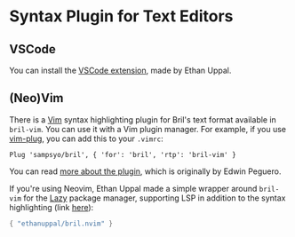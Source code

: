Syntax Plugin for Text Editors
==============================

## VSCode

You can install the [VSCode extension](https://marketplace.visualstudio.com/items?itemName=EthanUppal.bril), made by Ethan Uppal.

## (Neo)Vim

There is a [Vim][] syntax highlighting plugin for Bril's text format available in `bril-vim`. You can use it with a Vim plugin manager. For example, if you use [vim-plug][], you can add this to your `.vimrc`:

    Plug 'sampsyo/bril', { 'for': 'bril', 'rtp': 'bril-vim' }

You can read [more about the plugin][blog], which is originally by Edwin Peguero.

If you're using Neovim, Ethan Uppal made a simple wrapper around `bril-vim` for
the [Lazy](https://lazy.folke.io) package manager, supporting LSP in addition to
the syntax highlighting (link [here](https://github.com/ethanuppal/bril.nvim/tree/main)):

```lua
{ "ethanuppal/bril.nvim" }
```

[vim]: https://www.vim.org
[blog]: https://www.cs.cornell.edu/courses/cs6120/2019fa/blog/vim-syntax-highlighting/
[vim-plug]: https://github.com/junegunn/vim-plug
